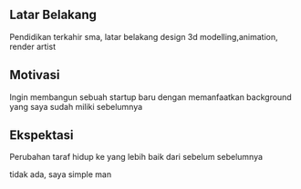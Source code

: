[//]: # (Ceritakan sedikit tentang latar belakangmu seperti pendidikan terakhir atau pekerjaan sebelumnya)
## Latar Belakang
Pendidikan terkahir sma, latar belakang design 3d modelling,animation, render artist

[//]: # (Motivasi apa yang mendorongmu untuk ikut program coding bootcamp di Hacktiv8?)
## Motivasi
Ingin membangun sebuah startup baru dengan memanfaatkan background yang saya sudah miliki sebelumnya 

[//]: # (Beri tahu kami, apa yang ingin kamu dapatkan di Hacktiv8 dan apa yang ingin kamu capai setelah lulus dari sini?)
## Ekspektasi
Perubahan taraf hidup ke yang lebih baik dari sebelum sebelumnya

[//]: # (Apakah ada hal lain yang ingin disampaikan? Bila ada, kamu bebas untuk menuliskannya)
tidak ada, saya simple man
